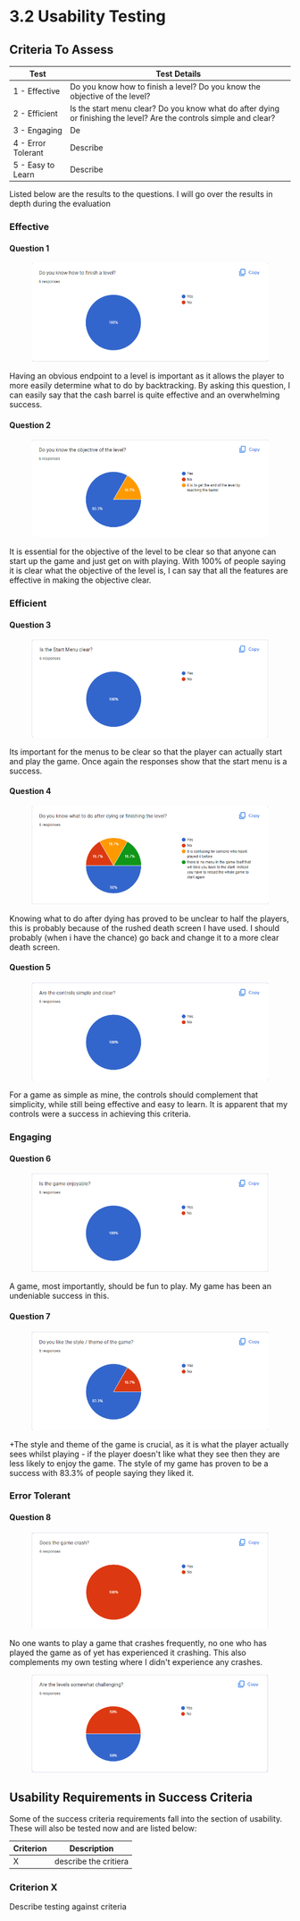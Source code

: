 # 3.2 Usability Testing

## Criteria To Assess

| Test               | Test Details                                                                                                        |
| ------------------ | ------------------------------------------------------------------------------------------------------------------- |
| 1 - Effective      | Do you know how to finish a level? Do you know the objective of the level?                                          |
| 2 - Efficient      | Is the start menu clear? Do you know what do after dying or finishing the level? Are the controls simple and clear? |
| 3 - Engaging       | De                                                                                                                  |
| 4 - Error Tolerant | Describe                                                                                                            |
| 5 - Easy to Learn  | Describe                                                                                                            |

Listed below are the results to the questions. I will go over the results in depth during the evaluation

### Effective

#### Question 1&#x20;

<figure><img src="../.gitbook/assets/image (1) (2).png" alt=""><figcaption></figcaption></figure>

Having an obvious endpoint to a level is important as it allows the player to more easily determine what to do by backtracking. By asking this question, I can easily say that the cash barrel is quite effective and an overwhelming success.

#### Question 2

<figure><img src="../.gitbook/assets/image (1).png" alt=""><figcaption></figcaption></figure>

It is essential for the objective of the level to be clear so that anyone can start up the game and just get on with playing. With 100% of people saying it is clear what the objective of the level is, I can say that all the features are effective in making the objective clear.

&#x20;

### Efficient&#x20;

#### Question 3&#x20;

<figure><img src="../.gitbook/assets/image (3).png" alt=""><figcaption></figcaption></figure>

Its important for the menus to be clear so that the player can actually start and play the game. Once again the responses show that the start menu is a success.

#### Question 4&#x20;

<figure><img src="../.gitbook/assets/image (9).png" alt=""><figcaption></figcaption></figure>

Knowing what to do after dying has proved to be unclear to half the players, this is probably because of the rushed death screen I have used. I should probably (when i have the chance) go back and change it to a more clear death screen.

#### Question 5

<figure><img src="../.gitbook/assets/image (4).png" alt=""><figcaption></figcaption></figure>

For a game as simple as mine, the controls should complement that simplicity, while still being effective and easy to learn. It is apparent that my controls were a success in achieving this criteria.

### Engaging&#x20;

#### Question 6&#x20;

<figure><img src="../.gitbook/assets/image (5).png" alt=""><figcaption></figcaption></figure>

A game, most importantly, should be fun to play. My game has been an undeniable success in this.

#### Question 7

#### &#x20;

<figure><img src="../.gitbook/assets/image (11).png" alt=""><figcaption></figcaption></figure>

\+The style and theme of the game is crucial, as it is what the player actually sees whilst playing - if the player doesn't like what they see then they are less likely to enjoy the game. The style of my game has proven to be a success with 83.3% of  people saying they liked it.

### Error Tolerant&#x20;

#### Question 8

<figure><img src="../.gitbook/assets/image (10).png" alt=""><figcaption></figcaption></figure>

No one wants to play a game that crashes frequently, no one who has played the game as of yet has experienced it crashing. This also complements my own testing where I didn't experience any crashes.

&#x20;

<figure><img src="../.gitbook/assets/image.png" alt=""><figcaption></figcaption></figure>

## Usability Requirements in Success Criteria

Some of the success criteria requirements fall into the section of usability. These will also be tested now and are listed below:

| Criterion | Description           |
| --------- | --------------------- |
| X         | describe the critiera |

### Criterion X

Describe testing against criteria
